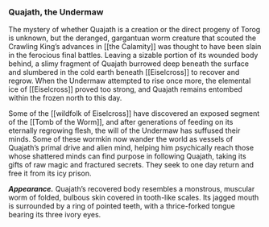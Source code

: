 ### Quajath, the Undermaw

The mystery of whether Quajath is a creation or the direct progeny of Torog is unknown, but the deranged, gargantuan worm creature that scouted the Crawling King’s advances in [[the Calamity]] was thought to have been slain in the ferocious final battles. Leaving a sizable portion of its wounded body behind, a slimy fragment of Quajath burrowed deep beneath the surface and slumbered in the cold earth beneath [[Eiselcross]] to recover and regrow. When the Undermaw attempted to rise once more, the elemental ice of [[Eiselcross]] proved too strong, and Quajath remains entombed within the frozen north to this day.

Some of the [[wildfolk of Eiselcross]] have discovered an exposed segment of the [[Tomb of the Worm]], and after generations of feeding on its eternally regrowing flesh, the will of the Undermaw has suffused their minds. Some of these wormkin now wander the world as vessels of Quajath’s primal drive and alien mind, helping him psychically reach those whose shattered minds can find purpose in following Quajath, taking its gifts of raw magic and fractured secrets. They seek to one day return and free it from its icy prison.

**_Appearance._** Quajath’s recovered body resembles a monstrous, muscular worm of folded, bulbous skin covered in tooth-like scales. Its jagged mouth is surrounded by a ring of pointed teeth, with a thrice-forked tongue bearing its three ivory eyes.